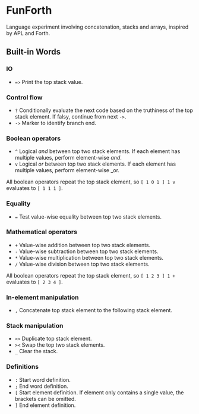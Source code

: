 FunForth 
========

Language experiment involving concatenation, stacks and arrays, inspired by APL and Forth.

Built-in Words
--------------

### IO

 * `=>` Print the top stack value.

### Control flow

 * `?` Conditionally evaluate the next code based on the truthiness of the top stack element. If falsy, continue from next `->`.
 * `->` Marker to identify branch end.

### Boolean operators

 * `^` Logical _and_ between top two stack elements. If each element has multiple values, perform element-wise _and_.
 * `v` Logical _or_ between top two stack elements. If each element has multiple values, perform element-wise _or.

All boolean operators repeat the top stack element, so `[ 1 0 1 ] 1 v` evaluates to `[ 1 1 1 ]`.

### Equality

 * `=` Test value-wise equality between top two stack elements.

### Mathematical operators

 * `+` Value-wise addition between top two stack elements.
 * `-` Value-wise subtraction between top two stack elements.
 * `*` Value-wise multiplication between top two stack elements.
 * `/` Value-wise division between top two stack elements.

All boolean operators repeat the top stack element, so `[ 1 2 3 ] 1 +` evaluates to `[ 2 3 4 ]`.

### In-element manipulation

 * `,` Concatenate top stack element to the following stack element.

### Stack manipulation

 * `<>` Duplicate top stack element.
 * `><` Swap the top two stack elements.
 * `_` Clear the stack.

### Definitions
 * `:` Start word definition.
 * `;` End word definition.
 * `[` Start element definition. If element only contains a single value, the brackets can be omitted.
 * `]` End element definition.

